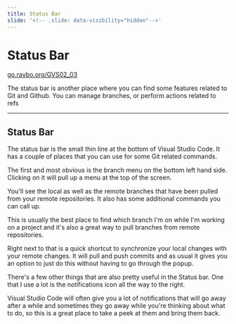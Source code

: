 ```yaml
---
title: Status Bar
slide: '<!-- .slide: data-visibility="hidden"-->'
---
```


<!-- .slide: data-state="layout-title" class="bg-dark"-->

# Status Bar

<div class="slide-link"><a href="https://go.raybo.org/GVS02_01"><i class="fab fa-slideshare"></i> go.raybo.org/GVS02_03</a></div>

> >

The status bar is another place where you can find some features related to Git and Github. You can manage branches, or perform actions related to refs

---
## Status Bar

> >

The status bar is the small thin line at the bottom of Visual Studio Code. It has a couple of places that you can use for some Git related commands.

The first and most obvious is the branch menu on the bottom left hand side. Clicking on it will pull up a menu at the top of the screen.

You'll see the local as well as the remote branches that have been pulled from your remote repositories. It also has some additional commands you can call up.

This is usually the best place to find which branch I'm on while I'm working on a project and it's also a great way to pull branches from remote repositories.

Right next to that is a quick shortcut to synchronize your local changes with your remote changes. It will pull and push commits and as usual it gives you an option to just do this without having to go through the popup.

There's a few other things that are also pretty useful in the Status bar. One that I use a lot is the notifications icon all the way to the right.

Visual Studio Code will often give you a lot of notifications that will go away after a while and sometimes they go away while you're thinking about what to do, so this is a great place to take a peek at them and bring them back.